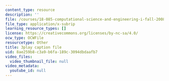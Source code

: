 ```yaml
---
content_type: resource
description: ''
file: /courses/18-085-computational-science-and-engineering-i-fall-2008/8ae259b8c3a9b6fa189c3094dbdaafb7_4B9aIlwEZcQ.srt
file_type: application/x-subrip
learning_resource_types: []
license: https://creativecommons.org/licenses/by-nc-sa/4.0/
ocw_type: OCWFile
resourcetype: Other
title: 3play caption file
uid: 8ae259b8-c3a9-b6fa-189c-3094dbdaafb7
video_files:
  video_thumbnail_file: null
video_metadata:
  youtube_id: null
---
```

